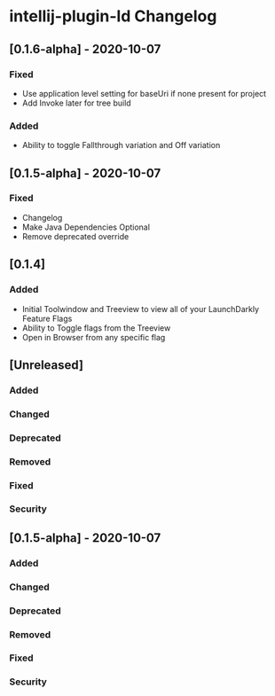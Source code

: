 <!-- Keep a Changelog guide -> https://keepachangelog.com -->

# intellij-plugin-ld Changelog

## [0.1.6-alpha] - 2020-10-07
### Fixed
- Use application level setting for baseUri if none present for project
- Add Invoke later for tree build

### Added
- Ability to toggle Fallthrough variation and Off variation

## [0.1.5-alpha] - 2020-10-07
### Fixed
- Changelog
- Make Java Dependencies Optional
- Remove deprecated override

## [0.1.4]
### Added
- Initial Toolwindow and Treeview to view all of your LaunchDarkly Feature Flags
- Ability to Toggle flags from the Treeview
- Open in Browser from any specific flag

## [Unreleased] 
### Added

### Changed

### Deprecated

### Removed

### Fixed

### Security
## [0.1.5-alpha] - 2020-10-07
### Added

### Changed

### Deprecated

### Removed

### Fixed

### Security